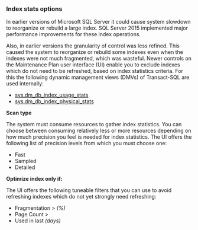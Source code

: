 
### Index stats options

<!--
This includes/ file was created when processing vsts sqlbuvsts01 2999014.  genemi  2017-07-21

Initially used in:
- relational-databases/system-dynamic-management-views/sys-dm-db-index-usage-stats-transact-sql.md
- relational-databases/system-dynamic-management-views/sys-dm-db-index-physical-stats-transact-sql.md
-->

In earlier versions of Microsoft SQL Server it could cause system slowdown to reorganize or rebuild a large index. SQL Server 2015 implemented major performance improvements for these index operations.

Also, in earlier versions the granularity of control was less refined. This caused the system to reorganize or rebuild some indexes even when the indexes were not much fragmented, which was wasteful. Newer controls on the Maintenance Plan user interface (UI) enable you to exclude indexes which do not need to be refreshed, based on index statistics criteria. For this the following dynamic management views (DMVs) of Transact-SQL are used internally:

- [sys.dm_db_index_usage_stats](../../relational-databases/system-dynamic-management-views/sys-dm-db-index-usage-stats-transact-sql)
- [sys.dm_db_index_physical_stats ](../../relational-databases/system-dynamic-management-views/sys-dm-db-index-physical-stats-transact-sql)

**Scan type**

The system must consume resources to gather index statistics. You can choose between consuming relatively less or more resources depending on how much precision you feel is needed for index statistics. The UI offers the following list of precision levels from which you must choose one:

- Fast
- Sampled
- Detailed

**Optimize index only if:**

The UI offers the following tuneable filters that you can use to avoid refreshing indexes which do not yet strongly need refreshing:

- Fragmentation &gt; *(%)*
- Page Count &gt;
- Used in last *(days)*
